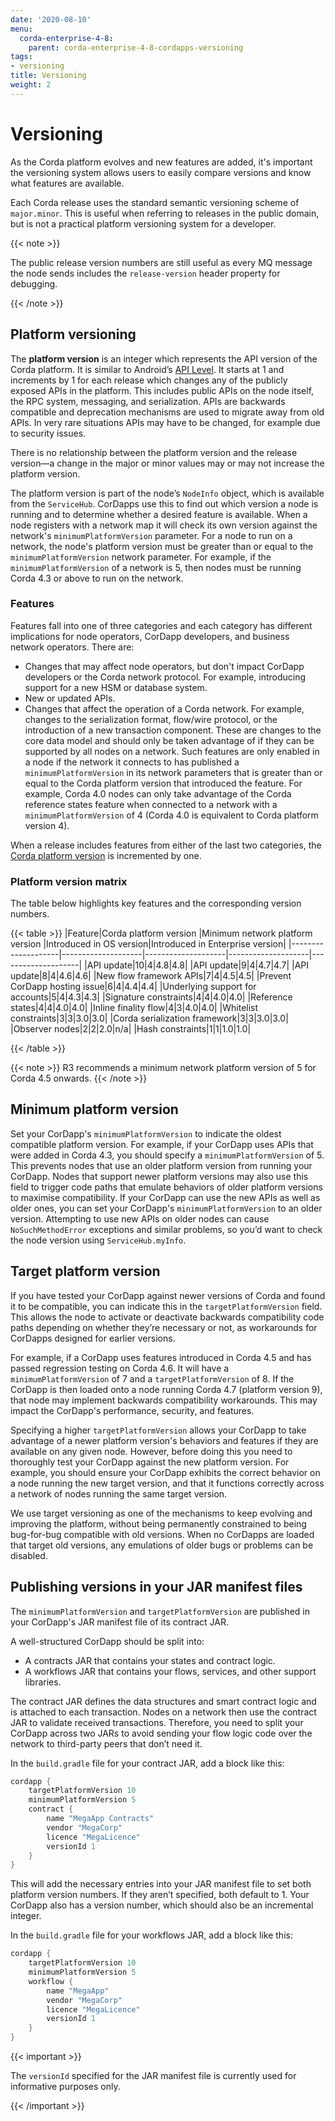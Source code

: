 ```yaml
---
date: '2020-08-10'
menu:
  corda-enterprise-4-8:
    parent: corda-enterprise-4-8-cordapps-versioning
tags:
- versioning
title: Versioning
weight: 2
---
```



# Versioning

As the Corda platform evolves and new features are added, it's important the versioning system allows users to easily compare versions and know what features are available.

Each Corda release uses the standard semantic versioning scheme of `major.minor`.
This is useful when referring to releases in the public domain, but is not a practical platform versioning system for a developer.

{{< note >}}

The public release version numbers are still useful as every MQ message the node sends includes the `release-version` header property for debugging.

{{< /note >}}

## Platform versioning

The **platform version** is an integer which represents the API version of the Corda platform.
It is similar to Android’s [API Level](https://developer.android.com/guide/topics/manifest/uses-sdk-element.html).
It starts at 1 and increments by 1 for each release which changes any of the publicly exposed APIs in the platform.
This includes public APIs on the node itself, the RPC system, messaging, and serialization. APIs are backwards
compatible and deprecation mechanisms are used to migrate away from old APIs. In very rare
situations APIs may have to be changed, for example due to security issues.

There is no relationship between the platform version
and the release version—a change in the major or minor values may or may not increase the platform version.

The platform version is part of the node’s `NodeInfo` object, which is available from the `ServiceHub`. CorDapps use this to
find out which version a node is running and to determine whether a desired feature is available. When a node
registers with a network map it will check its own version against the network's `minimumPlatformVersion` parameter.
For a node to run on a network, the node's platform version must be greater than or equal to the `minimumPlatformVersion` network parameter. For example, if the `minimumPlatformVersion` of a network is 5, then nodes must be running Corda 4.3 or above to run on the network.

### Features

Features fall into one of three categories and each category has different implications for node operators, CorDapp developers, and business network operators. There are:

* Changes that may affect node operators, but don't impact CorDapp developers or the Corda network protocol. For example, introducing support for a new HSM or database system.
* New or updated APIs.
* Changes that affect the operation of a Corda network. For example, changes to the serialization format, flow/wire protocol, or the introduction of a new transaction component. These are changes to the core data model and should only be taken advantage of if they can be supported by all nodes on a network. Such features are only enabled in a node if the network it connects to has published a `minimumPlatformVersion` in its network parameters that is greater than or equal to the Corda platform version that introduced the feature. For example, Corda 4.0 nodes can only take advantage of the Corda reference states feature when connected to a network with a `minimumPlatformVersion` of 4 (Corda 4.0 is equivalent to Corda platform version 4).

When a release includes features from either of the last two categories, the [Corda platform version](#platform-versioning) is incremented by one.

### Platform version matrix

The table below highlights key features and the corresponding version numbers.

{{< table >}}
|Feature|Corda platform version |Minimum network platform version |Introduced in OS version|Introduced in Enterprise version|
|--------------------|--------------------|--------------------|--------------------|--------------------|
|API update|10|4|4.8|4.8|
|API update|9|4|4.7|4.7|
|API update|8|4|4.6|4.6|
|New flow framework APIs|7|4|4.5|4.5|
|Prevent CorDapp hosting issue|6|4|4.4|4.4|
|Underlying support for accounts|5|4|4.3|4.3|
|Signature constraints|4|4|4.0|4.0|
|Reference states|4|4|4.0|4.0|
|Inline finality flow|4|3|4.0|4.0|
|Whitelist constraints|3|3|3.0|3.0|
|Corda serialization framework|3|3|3.0|3.0|
|Observer nodes|2|2|2.0|n/a|
|Hash constraints|1|1|1.0|1.0|

{{< /table >}}

{{< note >}}
R3 recommends a minimum network platform version of 5 for Corda 4.5 onwards.
{{< /note >}}

## Minimum platform version

Set your CorDapp's `minimumPlatformVersion` to indicate the oldest compatible platform version.
For example, if your CorDapp uses APIs that were added in Corda 4.3, you should specify a `minimumPlatformVersion` of 5.
This prevents nodes that use an older platform version from running your CorDapp. Nodes that support newer platform versions may also use this field to trigger code paths that emulate behaviors of older platform versions to maximise compatibility.
If your CorDapp can use the new APIs as well as older ones, you can set your CorDapp's `minimumPlatformVersion` to an older version.
Attempting to use new APIs on older nodes can cause `NoSuchMethodError` exceptions and similar problems, so you’d want to check the node version using `ServiceHub.myInfo`.

## Target platform version

If you have tested your CorDapp against newer versions of Corda and found it to be compatible, you can indicate this in the `targetPlatformVersion` field.
This allows the node to activate or deactivate backwards compatibility code paths depending on whether they’re necessary or not, as workarounds for CorDapps designed for earlier versions.

For example, if a CorDapp uses features introduced in Corda 4.5 and has passed regression testing on Corda 4.6. It will have a `minimumPlatformVersion` of 7 and a `targetPlatformVersion` of 8.
If the CorDapp is then loaded onto a node running Corda 4.7 (platform version 9), that node may implement backwards compatibility workarounds.
This may impact the CorDapp's performance, security, and features.

Specifying a higher `targetPlatformVersion` allows your CorDapp to take advantage of a newer platform version's behaviors and features if they are available on any given node. However, before doing this you need to thoroughly test your CorDapp against the new platform version. For example, you should ensure your CorDapp exhibits the correct behavior on a node running the new target version, and that it functions
correctly across a network of nodes running the same target version.

We use target versioning as one of the mechanisms to keep evolving and improving the platform, without being permanently constrained to
being bug-for-bug compatible with old versions. When no CorDapps are loaded that target old versions, any emulations of older bugs or problems
can be disabled.


## Publishing versions in your JAR manifest files

The `minimumPlatformVersion` and `targetPlatformVersion` are published in your CorDapp's JAR manifest file of its contract JAR.

A well-structured CorDapp should be split into:

* A contracts JAR that contains your states and contract logic.
* A workflows JAR that contains your flows, services, and other support libraries.

The contract JAR defines the data structures and smart contract logic and is attached to each transaction. Nodes on a network then use the contract JAR to validate received transactions. Therefore, you need to split your CorDapp across two JARs to avoid sending your flow logic code over the network to third-party peers that don’t need it.

In the `build.gradle` file for your contract JAR, add a block like this:

```kotlin
cordapp {
    targetPlatformVersion 10
    minimumPlatformVersion 5
    contract {
        name "MegaApp Contracts"
        vendor "MegaCorp"
        licence "MegaLicence"
        versionId 1
    }
}
```

This will add the necessary entries into your JAR manifest file to set both platform version numbers. If they aren’t specified, both default to 1.
Your CorDapp also has a version number, which should also be an incremental integer.

In the `build.gradle` file for your workflows JAR, add a block like this:

```kotlin
cordapp {
    targetPlatformVersion 10
    minimumPlatformVersion 5
    workflow {
        name "MegaApp"
        vendor "MegaCorp"
        licence "MegaLicence"
        versionId 1
    }
}
```

{{< important >}}

The `versionId` specified for the JAR manifest file is currently used for informative purposes only.

{{< /important >}}
